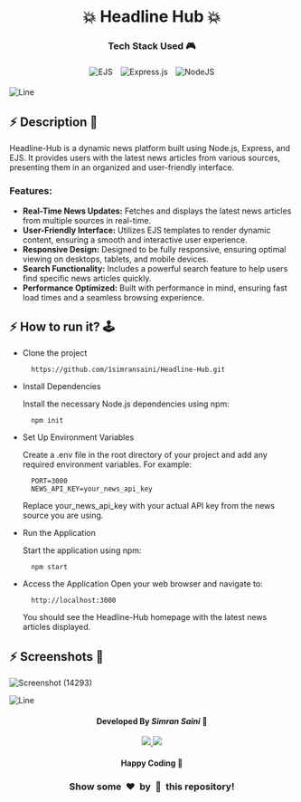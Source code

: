 <h1 align='center'><b>💥 Headline Hub 💥</b></h1>

<!-- -------------------------------------------------------------------------------------------------------------- -->

<h3 align='center'>Tech Stack Used 🎮</h3>
<!-- enlist all the technologies used to create this project from them (Remove comment using 'ctrl+z' or 'command+z') -->
<div align="center">
  <img src="https://img.shields.io/badge/ejs-%23000000.svg?style=for-the-badge&logo=ejs&logoColor=white" alt="EJS" style="margin: 5px;" />
   <img src="https://img.shields.io/badge/express.js-%23404d59.svg?style=for-the-badge&logo=express&logoColor=%2361DAFB" alt="Express.js" style="margin: 5px;"/>
   <img src="https://img.shields.io/badge/node.js-6DA55F?style=for-the-badge&logo=node.js&logoColor=white" alt="NodeJS" style="margin: 5px;"/>
</div>


  <!-- ![HTML5](https://img.shields.io/badge/html5-%23E34F26.svg?style=for-the-badge&logo=html5&logoColor=white) -->
  <!-- ![CSS3](https://img.shields.io/badge/css3-%231572B6.svg?style=for-the-badge&logo=css3&logoColor=white) -->
  <!-- ![Bootstrap](https://img.shields.io/badge/bootstrap-%238511FA.svg?style=for-the-badge&logo=bootstrap&logoColor=white) -->
  <!-- ![JavaScript](https://img.shields.io/badge/javascript-%23323330.svg?style=for-the-badge&logo=javascript&logoColor=%23F7DF1E) -->
  <!-- ![jQuery](https://img.shields.io/badge/jquery-%230769AD.svg?style=for-the-badge&logo=jquery&logoColor=white) -->
  <!-- ![React](https://img.shields.io/badge/react-%2320232a.svg?style=for-the-badge&logo=react&logoColor=%2361DAFB) -->
  <!-- ![Redux](https://img.shields.io/badge/redux-%23593d88.svg?style=for-the-badge&logo=redux&logoColor=white) -->
  <!-- ![TailwindCSS](https://img.shields.io/badge/tailwindcss-%2338B2AC.svg?style=for-the-badge&logo=tailwind-css&logoColor=white) -->
  <!-- ![Web3.js](https://img.shields.io/badge/web3.js-F16822?style=for-the-badge&logo=web3.js&logoColor=white) -->
   <!--![Express.js](https://img.shields.io/badge/express.js-%23404d59.svg?style=for-the-badge&logo=express&logoColor=%2361DAFB) -->
  <!-- ![Angular.js](https://img.shields.io/badge/angular.js-%23E23237.svg?style=for-the-badge&logo=angularjs&logoColor=white) -->
  <!-- ![Next JS](https://img.shields.io/badge/Next-black?style=for-the-badge&logo=next.js&logoColor=white) -->
  <!-- ![NodeJS](https://img.shields.io/badge/node.js-6DA55F?style=for-the-badge&logo=node.js&logoColor=white) -->
  <!-- ![Vue.js](https://img.shields.io/badge/vuejs-%2335495e.svg?style=for-the-badge&logo=vuedotjs&logoColor=%234FC08D) -->
  <!-- ![MongoDB](https://img.shields.io/badge/MongoDB-%234ea94b.svg?style=for-the-badge&logo=mongodb&logoColor=white) -->


![Line](https://github.com/Avdhesh-Varshney/WebMasterLog/assets/114330097/4b78510f-a941-45f8-a9d5-80ed0705e847)

<!-- -------------------------------------------------------------------------------------------------------------- -->

## :zap: Description 📃

<div>
  <!-- <p>Add Description of the project</p> -->
    <p>
      Headline-Hub is a dynamic news platform built using Node.js, Express, and EJS. It provides users with the latest news articles from various sources, presenting them in an organized and user-friendly interface.

  ###   Features:
- **Real-Time News Updates:** Fetches and displays the latest news articles from multiple sources in real-time.
- **User-Friendly Interface:** Utilizes EJS templates to render dynamic content, ensuring a smooth and interactive user experience.
- **Responsive Design:** Designed to be fully responsive, ensuring optimal viewing on desktops, tablets, and mobile devices.
- **Search Functionality:** Includes a powerful search feature to help users find specific news articles quickly.
- **Performance Optimized:** Built with performance in mind, ensuring fast load times and a seamless browsing experience.
    </p>
</div>


<!-- -------------------------------------------------------------------------------------------------------------- -->

## :zap: How to run it? 🕹️

<!-- Add steps how to run this project -->
- Clone the project
  ```
    https://github.com/1simransaini/Headline-Hub.git
  ```
- Install Dependencies
  
  Install the necessary Node.js dependencies using npm:
  ```
    npm init
  ```

- Set Up Environment Variables

  Create a .env file in the root directory of your project and add any required environment variables. For example:
  ```
    PORT=3000
    NEWS_API_KEY=your_news_api_key

  ```
  Replace your_news_api_key with your actual API key from the news source you are using.

- Run the Application

  Start the application using npm:
  ```
    npm start
  ```
- Access the Application
  Open your web browser and navigate to:
  ```
    http://localhost:3000
  ```
  You should see the Headline-Hub homepage with the latest news articles displayed.


<!-- -------------------------------------------------------------------------------------------------------------- -->

## :zap: Screenshots 📸
<!-- add the screenshot of the project (Mandatory) -->
![Screenshot (14293)](https://github.com/1simransaini/Headline-Hub/assets/91106038/3e53d315-bbb3-4482-a5b4-69cfd9a4aacc)



![Line](https://github.com/Avdhesh-Varshney/WebMasterLog/assets/114330097/4b78510f-a941-45f8-a9d5-80ed0705e847)

<!-- -------------------------------------------------------------------------------------------------------------- -->

<h4 align='center'>Developed By <b><i>Simran Saini</i></b> 👩</h4>
<p align='center'>
  <a href='https://www.linkedin.com/in/1simransaini/'>
    <img src='https://img.shields.io/badge/linkedin-%230077B5.svg?style=for-the-badge&logo=linkedin&logoColor=white' />
  </a>
  <a href='https://github.com/1simransaini'>
    <img src='https://img.shields.io/badge/github-%23121011.svg?style=for-the-badge&logo=github&logoColor=white' />
  </a>
</p>

<h4 align='center'>Happy Coding 👩</h4>

<h3 align="center">Show some &nbsp;❤️&nbsp; by &nbsp;🌟&nbsp; this repository!</h3>

